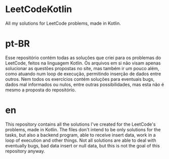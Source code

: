 # LeetCodeKotlin
All my solutions for LeetCode problems, made in Kotlin.

# pt-BR
Esse repositório contém todas as soluções que criei para os problemas do LeetCode, feitos na linguagem Kotlin.
Os arquivos em si não visam apenas solucionar as questões propostas no site, mas também ir um pouco além, 
como atuando num loop de execução, permitindo inserção de dados entre outros.
Nem todos os exercícios contém soluções para eventuais bugs, dados mal informados ou nulos, entre outras possibilidades, mas esta não é mesmo a proposta do repositório.

# en
This repository contains all the solutions I've created for the LeetCode's problems, made in Kotlin.
The files don't intend to be only solutions for the tasks, but also a backend program, able to receive insert data, work in a loop of execution and other things.
Not all solutions are able to deal with eventually bugs, bad data insert or null data, but this is not the goal of this repository anyway.
